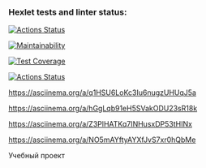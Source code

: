 ### Hexlet tests and linter status:
[![Actions Status](https://github.com/Romazhir/python-project-lvl1/workflows/hexlet-check/badge.svg)](https://github.com/Romazhir/python-project-lvl1/actions)

[![Maintainability](https://api.codeclimate.com/v1/badges/a99a88d28ad37a79dbf6/maintainability)](https://codeclimate.com/github/codeclimate/codeclimate/maintainability)

[![Test Coverage](https://api.codeclimate.com/v1/badges/a99a88d28ad37a79dbf6/test_coverage)](https://codeclimate.com/github/codeclimate/codeclimate/test_coverage)

[![Actions Status](https://github.com/Romazhir/python-project-lvl1/workflows/Py-linter/badge.svg)](https://github.com/Romazhir/python-project-lvl1/actions)

<script id="asciicast-fKIZO6JbHBqxUeRrTmDU4MU0B" src="https://asciinema.org/a/fKIZO6JbHBqxUeRrTmDU4MU0B.js" async></script>

https://asciinema.org/a/q1HSU6LoKc3Iu6nugzUHUqJ5a

https://asciinema.org/a/hGgLqb91eH5SVakODU23sR18k

https://asciinema.org/a/Z3PlHATKq7INHusxDP53tHINx

https://asciinema.org/a/NO5mAYftyAYXfJvS7xr0hQbMe

Учебный проект
